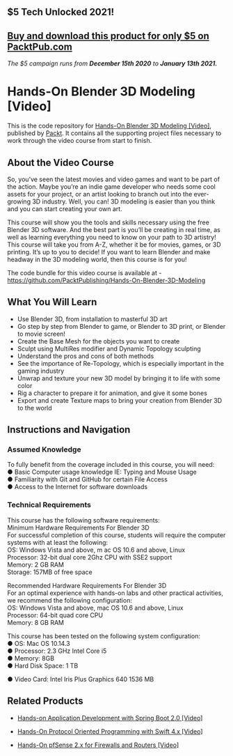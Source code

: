 ## $5 Tech Unlocked 2021!
[Buy and download this product for only $5 on PacktPub.com](https://www.packtpub.com/)
-----
*The $5 campaign         runs from __December 15th 2020__ to __January 13th 2021.__*

# Hands-On Blender 3D Modeling [Video]
This is the code repository for [Hands-On Blender 3D Modeling [Video]](https://www.packtpub.com/game-development/hands-blender-3d-modeling-video?utm_source=github&utm_medium=repository&utm_campaign=9781789953213), published by [Packt](https://www.packtpub.com/?utm_source=github). It contains all the supporting project files necessary to work through the video course from start to finish.
## About the Video Course
So, you’ve seen the latest movies and video games and want to be part of the action. Maybe you’re an indie game developer who needs some cool assets for your project, or an artist looking to branch out into the ever-growing 3D industry. Well, you can! 3D modeling is easier than you think and you can start creating your own art.

This course will show you the tools and skills necessary using the free Blender 3D software. And the best part is you’ll be creating in real time, as well as learning everything you need to know on your path to 3D artistry! This course will take you from A-Z, whether it be for movies, games, or 3D printing. It’s up to you to decide! If you want to learn Blender and make headway in the 3D modeling world, then this course is for you!

The code bundle for this video course is available at - https://github.com/PacktPublishing/Hands-On-Blender-3D-Modeling

<H2>What You Will Learn</H2>
<DIV class=book-info-will-learn-text>
<UL>
<LI>Use Blender 3D, from installation to masterful 3D art 
<LI>Go step by step from Blender to game, or Blender to 3D print, or Blender to movie screen! 
<LI>Create the Base Mesh for the objects you want to create 
<LI>Sculpt using MultiRes modifier and Dynamic Topology sculpting 
<LI>Understand the pros and cons of both methods 
<LI>See the importance of Re-Topology, which is especially important in the gaming industry 
<LI>Unwrap and texture your new 3D model by bringing it to life with some color 
<LI>Rig a character to prepare it for animation, and give it some bones 
<LI>Export and create Texture maps to bring your creation from Blender 3D to the world </LI></UL></DIV>

## Instructions and Navigation
### Assumed Knowledge
To fully benefit from the coverage included in this course, you will need:<br/>
●	Basic Computer usage knowledge IE: Typing and Mouse Usage<br/>
●	Familiarity with Git and GitHub for certain File Access<br/>
●	Access to the Internet for software downloads<br/>

### Technical Requirements
This course has the following software requirements:<br/>
Minimum Hardware Requirements For Blender 3D <br/>
For successful completion of this course, students will require the computer systems with at least the following: <br/>
 	OS: Windows Vista and above, m ac OS 10.6 and above, Linux <br/>
 	Processor: 32-bit dual core 2Ghz CPU with SSE2 support <br/>
 	Memory: 2 GB RAM <br/> 
 	Storage: 157MB of free space <br/>

Recommended Hardware Requirements For Blender 3D <br/>
For an optimal experience with hands-on labs and other practical activities, we recommend the following configuration: <br/>
 	OS: Windows Vista and above, mac OS 10.6 and above, Linux<br/>
 	Processor: 64-bit quad core CPU <br/>
 	Memory: 8 GB RAM <br/>

This course has been tested on the following system configuration:<br/>
●	OS: Mac OS 10.14.3<br/>
●	Processor: 2.3 GHz Intel Core i5<br/>
●	Memory: 8GB<br/>
●	Hard Disk Space: 1 TB<br/>

●	Video Card: Intel Iris Plus Graphics 640 1536 MB<br/>


## Related Products
* [Hands-on Application Development with Spring Boot 2.0 [Video]](https://www.packtpub.com/application-development/hands-application-development-spring-boot-20-video?utm_source=github&utm_medium=repository&utm_campaign=9781789137712)

* [Hands-On Protocol Oriented Programming with Swift 4.x [Video]](https://www.packtpub.com/application-development/hands-protocol-oriented-programming-swift-4x-video?utm_source=github&utm_medium=repository&utm_campaign=9781789610307)

* [Hands-On pfSense 2.x for Firewalls and Routers [Video]](https://www.packtpub.com/networking-and-servers/hands-pfsense-2x-firewalls-and-routers-video?utm_source=github&utm_medium=repository&utm_campaign=9781789805017)

